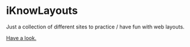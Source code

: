 # iKnowLayouts

Just a collection of different sites to practice / have fun with web layouts.

[Have a look.](https://i-know-layouts.vercel.app/)